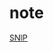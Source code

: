 # note

[SNIP](/paper%20review/18-cvpr%20SNIP%20An%20Analysis%20of%20Scale%20Invariance%20in%20Object%20Detection.md)

